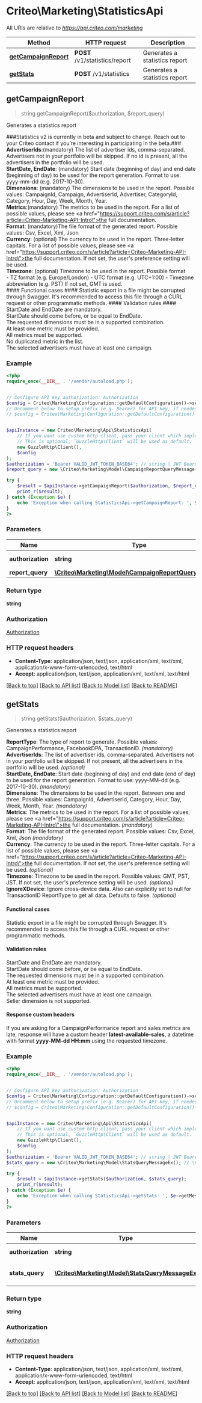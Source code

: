 # Criteo\Marketing\StatisticsApi

All URIs are relative to *https://api.criteo.com/marketing*

Method | HTTP request | Description
------------- | ------------- | -------------
[**getCampaignReport**](StatisticsApi.md#getCampaignReport) | **POST** /v1/statistics/report | Generates a statistics report
[**getStats**](StatisticsApi.md#getStats) | **POST** /v1/statistics | Generates a statistics report



## getCampaignReport

> string getCampaignReport($authorization, $report_query)

Generates a statistics report

###Statistics v2 is currently in beta and subject to change. Reach out to your Criteo contact if you’re interesting in participating in the beta.###  **AdvertiserIds**:(mandatory) The list of advertiser ids, comma-separated. Advertisers not in your portfolio   will be skipped. If no id is present, all the advertisers in the portfolio will be used.<br />  **StartDate, EndDate**: (mandatory) Start date (beginning of day) and end date (beginning of day) to be used for  the report generation. Format to use: yyyy-mm-dd (e.g. 2017-10-30).<br />  **Dimensions**: (mandatory) The dimensions to be used in the report. Possible values: CampaignId, Campaign,  AdvertiserId, Advertiser, CategoryId, Category, Hour, Day, Week, Month, Year.<br />  **Metrics**:(mandatory) The metrics to be used in the report. For a list of possible values, please see  <a href=\"https://support.criteo.com/s/article?article=Criteo-Marketing-API-Intro\">the full documentation</a>.<br />  **Format**: (mandatory)The file format of the generated report. Possible values: Csv, Excel, Xml, Json<br />  **Currency**: (optional) The currency to be used in the report. Three-letter capitals. For a list of   possible values, please see <a href=\"https://support.criteo.com/s/article?article=Criteo-Marketing-API-Intro\">the full documentation</a>.  If not set, the user's preference setting will be used.<br />  **Timezone**: (optional) Timezone to be used in the report. Possible format<br />  - TZ format (e.g. Europe/London)  - UTC format (e.g. UTC+1:00)  - Timezone abbreviation (e.g. PST)                If not set, GMT is used.<br />  #### Functional cases ####  Statistic export in a file might be corrupted through Swagger. It's recommended to access this file through   a CURL request or other programmatic methods.  #### Validation rules ####  StartDate and EndDate are mandatory.<br />  StartDate should come before, or be equal to EndDate.<br />  The requested dimensions must be in a supported combination.<br />  At least one metric must be provided.<br />  All metrics must be supported.<br />  No duplicated metric in the list.<br />  The selected advertisers must have at least one campaign.<br />

### Example

```php
<?php
require_once(__DIR__ . '/vendor/autoload.php');


// Configure API key authorization: Authorization
$config = Criteo\Marketing\Configuration::getDefaultConfiguration()->setApiKey('Authorization', 'YOUR_API_KEY');
// Uncomment below to setup prefix (e.g. Bearer) for API key, if needed
// $config = Criteo\Marketing\Configuration::getDefaultConfiguration()->setApiKeyPrefix('Authorization', 'Bearer');


$apiInstance = new Criteo\Marketing\Api\StatisticsApi(
    // If you want use custom http client, pass your client which implements `GuzzleHttp\ClientInterface`.
    // This is optional, `GuzzleHttp\Client` will be used as default.
    new GuzzleHttp\Client(),
    $config
);
$authorization = 'Bearer VALID_JWT_TOKEN_BASE64'; // string | JWT Bearer Token
$report_query = new \Criteo\Marketing\Model\CampaignReportQueryMessage(); // \Criteo\Marketing\Model\CampaignReportQueryMessage | 

try {
    $result = $apiInstance->getCampaignReport($authorization, $report_query);
    print_r($result);
} catch (Exception $e) {
    echo 'Exception when calling StatisticsApi->getCampaignReport: ', $e->getMessage(), PHP_EOL;
}
?>
```

### Parameters


Name | Type | Description  | Notes
------------- | ------------- | ------------- | -------------
 **authorization** | **string**| JWT Bearer Token | [default to &#39;Bearer VALID_JWT_TOKEN_BASE64&#39;]
 **report_query** | [**\Criteo\Marketing\Model\CampaignReportQueryMessage**](../Model/CampaignReportQueryMessage.md)|  |

### Return type

**string**

### Authorization

[Authorization](../../README.md#Authorization)

### HTTP request headers

- **Content-Type**: application/json, text/json, application/xml, text/xml, application/x-www-form-urlencoded, text/html
- **Accept**: application/json, text/json, application/xml, text/xml, text/html

[[Back to top]](#) [[Back to API list]](../../README.md#documentation-for-api-endpoints)
[[Back to Model list]](../../README.md#documentation-for-models)
[[Back to README]](../../README.md)


## getStats

> string getStats($authorization, $stats_query)

Generates a statistics report

<b>ReportType</b>: The type of report to generate. Possible values: CampaignPerformance, FacebookDPA, TransactionID. <i>(mandatory)</i><br /><b>AdvertiserIds</b>: The list of advertiser ids, comma-separated. Advertisers not in your portfolio will be skipped. If not present, all the advertisers in the portfolio will be used. <i>(optional)</i><br /><b>StartDate, EndDate</b>: Start date (beginning of day) and end date (end of day) to be used for the report generation. Format to use: yyyy-MM-dd (e.g. 2017-10-30). <i>(mandatory)</i><br /><b>Dimensions</b>: The dimensions to be used in the report. Between one and three. Possible values: CampaignId, AdvertiserId, Category, Hour, Day, Week, Month, Year. <i>(mandatory)</i><br /><b>Metrics</b>: The metrics to be used in the report. For a list of possible values, please see <a href=\"https://support.criteo.com/s/article?article=Criteo-Marketing-API-Intro\">the full documentation</a>. <i>(mandatory)</i><br /><b>Format</b>: The file format of the generated report. Possible values: Csv, Excel, Xml, Json <i>(mandatory)</i><br /><b>Currency</b>: The currency to be used in the report. Three-letter capitals. For a list of possible values, please see <a href=\"https://support.criteo.com/s/article?article=Criteo-Marketing-API-Intro\">the full documentation</a>. If not set, the user's preference setting will be used. <i>(optional)</i><br /><b>Timezone</b>: Timezone to be used in the report. Possible values: GMT, PST, JST. If not set, the user's preference setting will be used. <i>(optional)</i><br /><b>IgnoreXDevice</b>: Ignore cross-device data. Also can explicitly set to null for TransactionID ReportType to get all data. Defaults to false. <i>(optional)</i><br /><h4>Functional cases</h4>              Statistic export in a file might be corrupted through Swagger. It's recommended to access this file through a CURL request or other programmatic methods.              <h4>Validation rules</h4>              StartDate and EndDate are mandatory.<br />              StartDate should come before, or be equal to EndDate.<br />              The requested dimensions must be in a supported combination.<br />              At least one metric must be provided.<br />              All metrics must be supported.<br />              The selected advertisers must have at least one campaign.<br />              Seller dimension is not supported.<br /><h4>Response custom headers</h4>              If you are asking for a CampaignPerformance report and sales metrics are late, response will have a custom header <b>latest-available-sales</b>, a datetime with format <b>yyyy-MM-dd HH:mm</b> using the requested timezone.

### Example

```php
<?php
require_once(__DIR__ . '/vendor/autoload.php');


// Configure API key authorization: Authorization
$config = Criteo\Marketing\Configuration::getDefaultConfiguration()->setApiKey('Authorization', 'YOUR_API_KEY');
// Uncomment below to setup prefix (e.g. Bearer) for API key, if needed
// $config = Criteo\Marketing\Configuration::getDefaultConfiguration()->setApiKeyPrefix('Authorization', 'Bearer');


$apiInstance = new Criteo\Marketing\Api\StatisticsApi(
    // If you want use custom http client, pass your client which implements `GuzzleHttp\ClientInterface`.
    // This is optional, `GuzzleHttp\Client` will be used as default.
    new GuzzleHttp\Client(),
    $config
);
$authorization = 'Bearer VALID_JWT_TOKEN_BASE64'; // string | JWT Bearer Token
$stats_query = new \Criteo\Marketing\Model\StatsQueryMessageEx(); // \Criteo\Marketing\Model\StatsQueryMessageEx | The report query details

try {
    $result = $apiInstance->getStats($authorization, $stats_query);
    print_r($result);
} catch (Exception $e) {
    echo 'Exception when calling StatisticsApi->getStats: ', $e->getMessage(), PHP_EOL;
}
?>
```

### Parameters


Name | Type | Description  | Notes
------------- | ------------- | ------------- | -------------
 **authorization** | **string**| JWT Bearer Token | [default to &#39;Bearer VALID_JWT_TOKEN_BASE64&#39;]
 **stats_query** | [**\Criteo\Marketing\Model\StatsQueryMessageEx**](../Model/StatsQueryMessageEx.md)| The report query details |

### Return type

**string**

### Authorization

[Authorization](../../README.md#Authorization)

### HTTP request headers

- **Content-Type**: application/json, text/json, application/xml, text/xml, application/x-www-form-urlencoded, text/html
- **Accept**: application/json, text/json, application/xml, text/xml, text/html

[[Back to top]](#) [[Back to API list]](../../README.md#documentation-for-api-endpoints)
[[Back to Model list]](../../README.md#documentation-for-models)
[[Back to README]](../../README.md)

